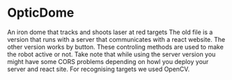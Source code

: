 # OpticDome
An iron dome that tracks and shoots laser at red targets
The old file is a version that runs with a server that communicates with a react website. The other version works by button.
These controling methods are used to make the robot active or not.
Take note that while using the server version you might have some CORS problems depending on howl you deploy your server and react site.
For recognising targets we used OpenCV.
